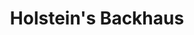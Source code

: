 ---
title: "Holstein's Backhaus"
url: /konstanz/holsteins-backhaus-carl-benz-strasse/
shop: Bäckerei
---